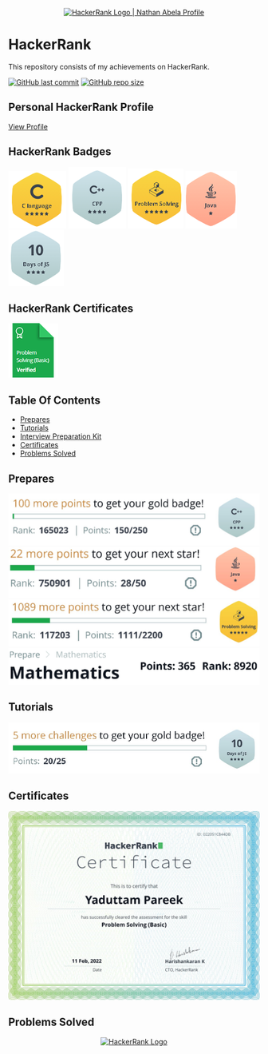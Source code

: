 <p align="center">
    <a href="https://www.hackerrank.com/yaduttampareek95">
        <img alt="HackerRank Logo | Nathan Abela Profile" src="https://hrcdn.net/fcore/assets/brand/typemark_60x200-7435b42d20.svg" >
    </a>
</p>

# HackerRank

This repository consists of my achievements on HackerRank.

[![GitHub last commit](https://img.shields.io/github/last-commit/Yaduttam95/Hackerrank)](https://github.com/Yaduttam95/Hackerrank/commits/master)
[![GitHub repo size](https://img.shields.io/github/repo-size/Yaduttam95/Hackerrank)](https://github.com/Yaduttam95/Hackerrank/archive/master.zip)

## Personal HackerRank Profile

[View Profile](https://www.hackerrank.com/Yaduttam95)

## HackerRank Badges
![C](/Badges/C.png)
![C++](/Badges/C++.png)
![Problem Solving](/Badges/Problem_Solving.png)
![Java](/Badges/Java.png)
![10 Days Of JS](/Badges/10_Days_of_JS.png)



## HackerRank Certificates
![Problem Solving(Basics)](/Badges/problem_solving_basic_skill.png)




## Table Of Contents

* [Prepares](#prepares)
* [Tutorials](#tutorials)
* [Interview Preparation Kit](#interview)
* [Certificates](#certificates)
* [Problems Solved](#problems-solved)

## Prepares
<!--![C](/Prepares_and_Interview_prepration_kit/C.jpg)-->
![C++](/Prepares_and_Interview_prepration_kit/C++.jpg)
![JAVA](/Prepares_and_Interview_prepration_kit/Java.jpg)
![Problem Solving](/Prepares_and_Interview_prepration_kit/Problem_Solving.jpg)
![Mathematics](/Prepares_and_Interview_prepration_kit/Mathematics.jpg)

## Tutorials
![10 Days Of JS](/Prepares_and_Interview_prepration_kit/10_days_of_JS.jpg)


## Certificates
![Problem Solving(Basic)](/Skill_Certificates/Problem_Solving(basic).png)


## Problems Solved

<p align="center">
    <a href="https://www.hackerrank.com/Yaduttam95">
        <img alt="HackerRank Logo" src="https://hrcdn.net/fcore/assets/brand/h_mark_sm-966d2b45e3.svg">
    </a>
</p>


